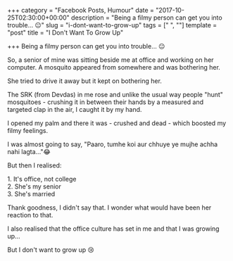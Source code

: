 +++
category = "Facebook Posts, Humour"
date = "2017-10-25T02:30:00+00:00"
description = "Being a filmy person can get you into trouble... 😐"
slug = "i-dont-want-to-grow-up"
tags = ["  ", ""]
template = "post"
title = "I Don't Want To Grow Up"

+++
Being a filmy person can get you into trouble... 😐

So, a senior of mine was sitting beside me at office and working on her computer. A mosquito appeared from somewhere and was bothering her.

She tried to drive it away but it kept on bothering her.

The SRK (from Devdas) in me rose and unlike the usual way people "hunt" mosquitoes - crushing it in between their hands by a measured and targeted clap in the air, I caught it by my hand.

I opened my palm and there it was - crushed and dead - which boosted my filmy feelings.

I was almost going to say, "Paaro, tumhe koi aur chhuye ye mujhe achha nahi lagta..."😂

But then I realised:

1\. It's office, not college  
2\. She's my senior   
3\. She's married

Thank goodness, I didn't say that. I wonder what would have been her reaction to that.

I also realised that the office culture has set in me and that I was growing up...

But I don't want to grow up 😢